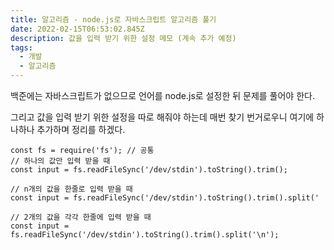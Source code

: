 ```yaml
---
title: 알고리즘 - node.js로 자바스크립트 알고리즘 풀기
date: 2022-02-15T06:53:02.845Z
description: 값을 입력 받기 위한 설정 메모 (계속 추가 예정)
tags:
  - 개발
  - 알고리즘
---
```

백준에는 자바스크립트가 없으므로 언어를 node.js로 설정한 뒤 문제를 풀어야 한다. 

그리고 값을 입력 받기 위한 설정을 따로 해줘야 하는데 매번 찾기 번거로우니 여기에 하나하나 추가하며 정리를 하겠다. 

```
const fs = require('fs'); // 공통
// 하나의 값만 입력 받을 때
const input = fs.readFileSync('/dev/stdin').toString().trim();

// n개의 값을 한줄로 입력 받을 때
const input = fs.readFileSync('/dev/stdin').toString().trim().split(' 

// 2개의 값을 각각 한줄에 입력 받을 때
const input = fs.readFileSync('/dev/stdin').toString().trim().split('\n');
```